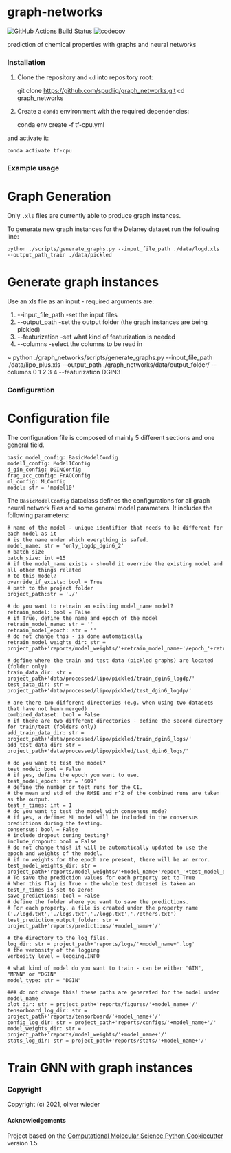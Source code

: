 graph-networks
==============================
[//]: # (Badges)
[![GitHub Actions Build Status](https://github.com/REPLACE_WITH_OWNER_ACCOUNT/graph_networks/workflows/CI/badge.svg)](https://github.com/REPLACE_WITH_OWNER_ACCOUNT/graph_networks/actions?query=workflow%3ACI)
[![codecov](https://codecov.io/gh/REPLACE_WITH_OWNER_ACCOUNT/graph_networks/branch/master/graph/badge.svg)](https://codecov.io/gh/REPLACE_WITH_OWNER_ACCOUNT/graph_networks/branch/master)


prediction of chemical properties with graphs and neural networks


### Installation
1. Clone the repository and `cd` into repository root:

    git clone https://github.com/spudlig/graph_networks.git
    cd graph_networks

2. Create a `conda` environment with the required dependencies:

    conda env create -f tf-cpu.yml

and activate it:

    conda activate tf-cpu


### Example usage
# Graph Generation
Only `.xls` files are currently able to produce graph instances.

To generate new graph instances for the Delaney dataset run the following line:

    python ./scripts/generate_graphs.py --input_file_path ./data/logd.xls --output_path_train ./data/pickled


# Generate graph instances
Use an xls file as an input - required arguments are:
1. --input_file_path    -set the input files
2. --output_path    -set the output folder (the graph instances are being pickled)
3. --featurization  -set what kind of featurization is needed
4. --columns    -select the columns to be read in

~ python ./graph_networks/scripts/generate_graphs.py --input_file_path ./data/lipo_plus.xls --output_path ./graph_networks/data/output_folder/ --columns 0 1 2 3 4
--featurization DGIN3

### Configuration
# Configuration file
The configuration file is composed of mainly 5 different sections and one general field.
    
    basic_model_config: BasicModelConfig
    model1_config: Model1Config
    d_gin_config: DGINConfig
    frag_acc_config: FrACConfig
    ml_config: MLConfig
    model: str = 'model10'

The `BasicModelConfig` dataclass defines the configurations for all graph neural network files and some general model parameters.
It includes the following parameters:

    # name of the model - unique identifier that needs to be different for each model as it
    # is the name under which everything is safed.
    model_name: str = 'only_logdp_dgin6_2'
    # batch size
    batch_size: int =15
    # if the model_name exists - should it override the existing model and all other things related
    # to this model?
    override_if_exists: bool = True
    # path to the project folder
    project_path:str = './'

    # do you want to retrain an existing model_name model?
    retrain_model: bool = False
    # if True, define the name and epoch of the model
    retrain_model_name: str = ''
    retrain_model_epoch: str = ''
    # do not change this - is done automatically
    retrain_model_weights_dir: str = project_path+'reports/model_weights/'+retrain_model_name+'/epoch_'+retrain_model_epoch+'/checkp_'+retrain_model_epoch

    # define where the train and test data (pickled graphs) are located (folder only)
    train_data_dir: str = project_path+'data/processed/lipo/pickled/train_dgin6_logdp/'
    test_data_dir: str = project_path+'data/processed/lipo/pickled/test_dgin6_logdp/'

    # are there two different directories (e.g. when using two datasets that have not benn merged)
    combined_dataset: bool = False
    # if there are two different directories - define the second directory for train/test (folders only)
    add_train_data_dir: str = project_path+'data/processed/lipo/pickled/train_dgin6_logs/'
    add_test_data_dir: str = project_path+'data/processed/lipo/pickled/test_dgin6_logs/'

    # do you want to test the model?
    test_model: bool = False
    # if yes, define the epoch you want to use.
    test_model_epoch: str = '609'
    # define the number or test runs for the CI.
    # the mean and std of the RMSE and r^2 of the combined runs are taken as the output.
    test_n_times: int = 1
    # do you want to test the model with consensus mode?
    # if yes, a defined ML model will be included in the consensus predictions during the testing.
    consensus: bool = False
    # include dropout during testing?
    include_dropout: bool = False
    # do not change this! it will be automatically updated to use the epoch and weights of the model.
    # if no weights for the epoch are present, there will be an error.
    test_model_weights_dir: str = project_path+'reports/model_weights/'+model_name+'/epoch_'+test_model_epoch+'/checkp_'+test_model_epoch
    # To save the prediction values for each property set to True
    # When this flag is True - the whole test dataset is taken an test_n_times is set to zero!
    save_predictions: bool = False
    # define the folder where you want to save the predictions.
    # For each property, a file is created under the property name ('./logd.txt','./logs.txt','./logp.txt','./others.txt')
    test_prediction_output_folder: str = project_path+'reports/predictions/'+model_name+'/'

    # the directory to the log files.
    log_dir: str = project_path+'reports/logs/'+model_name+'.log'
    # the verbosity of the logging
    verbosity_level = logging.INFO

    # what kind of model do you want to train - can be either "GIN", "MPNN" or "DGIN"
    model_type: str = "DGIN" 
    
    ### do not change this! these paths are generated for the model under model_name
    plot_dir: str = project_path+'reports/figures/'+model_name+'/'
    tensorboard_log_dir: str = project_path+'reports/tensorboard/'+model_name+'/'
    config_log_dir: str = project_path+'reports/configs/'+model_name+'/'
    model_weights_dir: str = project_path+'reports/model_weights/'+model_name+'/'
    stats_log_dir: str = project_path+'reports/stats/'+model_name+'/'




# Train GNN with graph instances

### Copyright

Copyright (c) 2021, oliver wieder


#### Acknowledgements
 
Project based on the 
[Computational Molecular Science Python Cookiecutter](https://github.com/molssi/cookiecutter-cms) version 1.5.